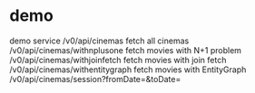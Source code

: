 # demo
demo service
/v0/api/cinemas fetch all cinemas
/v0/api/cinemas/withnplusone fetch movies with N+1 problem
/v0/api/cinemas/withjoinfetch fetch movies with join fetch
/v0/api/cinemas/withentitygraph fetch movies with EntityGraph
/v0/api/cinemas/session?fromDate=&toDate=
